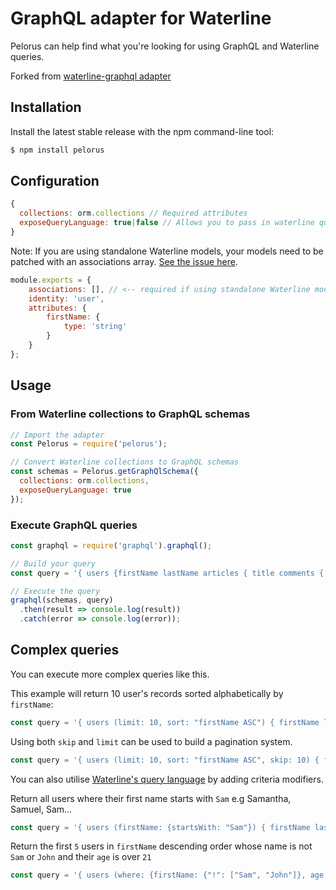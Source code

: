 # GraphQL adapter for Waterline

Pelorus can help find what you're looking for using GraphQL and Waterline queries. 

Forked from [waterline-graphql adapter](https://github.com/strapi/waterline-graphql)

## Installation

Install the latest stable release with the npm command-line tool:

```bash
$ npm install pelorus
```

## Configuration

```javascript
{
  collections: orm.collections // Required attributes
  exposeQueryLanguage: true|false // Allows you to pass in waterline queries
}
```

Note: If you are using standalone Waterline models, your models need to be patched with an
associations array. [See the issue here](https://github.com/balderdashy/waterline/issues/797).

```javascript
module.exports = {
    associations: [], // <-- required if using standalone Waterline models
    identity: 'user',
    attributes: {
        firstName: {
            type: 'string'
        }
    }
};
```

## Usage

### From Waterline collections to GraphQL schemas

```javascript
// Import the adapter
const Pelorus = require('pelorus');

// Convert Waterline collections to GraphQL schemas
const schemas = Pelorus.getGraphQlSchema({
  collections: orm.collections,
  exposeQueryLanguage: true
});
```

### Execute GraphQL queries

```javascript
const graphql = require('graphql').graphql();

// Build your query
const query = '{ users {firstName lastName articles { title comments { text }}}}';

// Execute the query
graphql(schemas, query)
  .then(result => console.log(result))
  .catch(error => console.log(error));
```

## Complex queries

You can execute more complex queries like this.

This example will return 10 user's records sorted alphabetically by `firstName`:

```javascript
const query = '{ users (limit: 10, sort: "firstName ASC") { firstName lastName articles { title comments { text }}}}';
```

Using both `skip` and `limit` can be used to build a pagination system.

```javascript
const query = '{ users (limit: 10, sort: "firstName ASC", skip: 10) { firstName lastName articles { title comments { text }}}}';
```

You can also utilise [Waterline's query language](https://github.com/balderdashy/waterline-docs/blob/master/queries/query-language.md) by adding criteria modifiers.

Return all users where their first name starts with `Sam` e.g Samantha, Samuel, Sam...

```javascript
const query = '{ users (firstName: {startsWith: "Sam"}) { firstName lastName } }';
```

Return the first `5` users in `firstName` descending order whose name is not `Sam` or `John` and their `age` is over `21`

```javascript
const query = '{ users (where: {firstName: {"!": ["Sam", "John"]}, age: {">": 21}}, limit: 5, sort: "firstName DESC") { firstName lastName age } }';
```